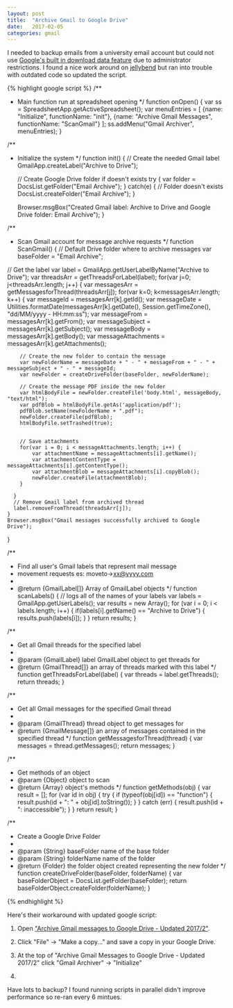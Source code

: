 ```yaml
---
layout: post
title:  "Archive Gmail to Google Drive"
date:   2017-02-05 
categories: gmail
---
```


I needed to backup emails from a university email account but could not use [Google's built in download data feature](https://support.google.com/accounts/answer/3024190?source=gsearch&hl=en) due to administrator restrictions. I found a nice work around on [jellybend](https://www.youtube.com/watch?v=otnsCc236oE) but ran into trouble with outdated code so updated the script.

{% highlight google script %}
/**
 * Main function run at spreadsheet opening
 */
function onOpen() {
  var ss = SpreadsheetApp.getActiveSpreadsheet();
  var menuEntries = [ 
    {name: "Initialize", functionName: "init"},
    {name: "Archive Gmail Messages", functionName: "ScanGmail"}
  ];
  ss.addMenu("Gmail Archiver", menuEntries);
}
    
/**
 * Initialize the system
 */
function init() {
    // Create the needed Gmail label
    GmailApp.createLabel("Archive to Drive");
    
    // Create Google Drive folder if doesn't exists
    try {
       var folder = DocsList.getFolder("Email Archive");
    } catch(e) {
       // Folder doesn't exists
       DocsList.createFolder("Email Archive");
    }
    
    Browser.msgBox("Created Gmail label: Archive to Drive and Google Drive folder: Email Archive");
}

/**
 * Scan Gmail account for message archive requests
 */
function ScanGmail() {
  // Default Drive folder where to archive messages
  var baseFolder = "Email Archive";
  
  // Get the label
  var label = GmailApp.getUserLabelByName("Archive to Drive");
    var threadsArr = getThreadsForLabel(label);
    for(var j=0; j<threadsArr.length; j++) {
      var messagesArr = getMessagesforThread(threadsArr[j]);
      for(var k=0; k<messagesArr.length; k++) {
        var messageId = messagesArr[k].getId();
        var messageDate = Utilities.formatDate(messagesArr[k].getDate(), Session.getTimeZone(), "dd/MM/yyyy - HH:mm:ss");
        var messageFrom = messagesArr[k].getFrom();
        var messageSubject = messagesArr[k].getSubject();
        var messageBody = messagesArr[k].getBody();
        var messageAttachments = messagesArr[k].getAttachments();
        
        // Create the new folder to contain the message
        var newFolderName = messageDate + " - " + messageFrom + " - " + messageSubject + " - " + messageId;
        var newFolder = createDriveFolder(baseFolder, newFolderName);
        
        // Create the message PDF inside the new folder
        var htmlBodyFile = newFolder.createFile('body.html', messageBody, "text/html");
        var pdfBlob = htmlBodyFile.getAs('application/pdf');
        pdfBlob.setName(newFolderName + ".pdf");
        newFolder.createFile(pdfBlob);
        htmlBodyFile.setTrashed(true);
        

        // Save attachments
        for(var i = 0; i < messageAttachments.length; i++) {
            var attachmentName = messageAttachments[i].getName();
            var attachmentContentType = messageAttachments[i].getContentType();
            var attachmentBlob = messageAttachments[i].copyBlob();
            newFolder.createFile(attachmentBlob);
        }

      }
      // Remove Gmail label from archived thread
      label.removeFromThread(threadsArr[j]);
    }
    Browser.msgBox("Gmail messages successfully archived to Google Drive");
}


/**
 * Find all user's Gmail labels that represent mail message
 * movement requests es: moveto->xx@yyyy.com
 *
 * @return {GmailLabel[]} Array of GmailLabel objects
 */
function scanLabels() {
  // logs all of the names of your labels
  var labels = GmailApp.getUserLabels();
  var results = new Array();
  for (var i = 0; i < labels.length; i++) {
    if(labels[i].getName() == "Archive to Drive") {
      results.push(labels[i]);
    }
  }
  return results;
}

/**
 * Get all Gmail threads for the specified label
 *
 * @param {GmailLabel} label GmailLabel object to get threads for
 * @return {GmailThread[]} an array of threads marked with this label
 */
function getThreadsForLabel(label) {
  var threads = label.getThreads();
  return threads;
}

/**
 * Get all Gmail messages for the specified Gmail thread
 *
 * @param {GmailThread} thread object to get messages for
 * @return {GmailMessage[]} an array of messages contained in the specified thread
 */
function getMessagesforThread(thread) {
  var messages = thread.getMessages();
  return messages;
}


/**
 * Get methods of an object
 * @param {Object} object to scan
 * @return {Array} object's methods
 */
function getMethods(obj) {
  var result = [];
  for (var id in obj) {
    try {
      if (typeof(obj[id]) == "function") {
        result.push(id + ": " + obj[id].toString());
      }
    } catch (err) {
      result.push(id + ": inaccessible");
    }
  }
  return result;
}

/**
 * Create a Google Drive Folder
 *
 * @param {String} baseFolder name of the base folder
 * @param {String} folderName name of the folder
 * @return {Folder} the folder object created representing the new folder 
 */
function createDriveFolder(baseFolder, folderName) {
  var baseFolderObject = DocsList.getFolder(baseFolder);
  return baseFolderObject.createFolder(folderName);
}

{% endhighlight %}


Here's their workaround with updated google script:

1. Open ["Archive Gmail messages to Google Drive - Updated 2017/2"](https://docs.google.com/spreadsheets/d/1ilxczAWF2lbDPGGtF7knYRIuMSIkcv6Kr9Yva24EoJE/edit?usp=sharing). 

2. Click "File" -> "Make a copy..." and save a copy in your Google Drive.

3. At the top of "Archive Gmail Messages to Google Drive - Updated 2017/2" click "Gmail Archiver" -> "Initialize"

4. 



Have lots to backup? I found running scripts in parallel didn't improve performance so re-ran every 6 mintues.